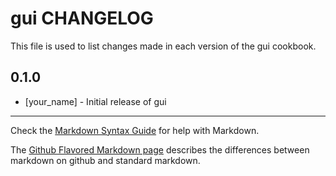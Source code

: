gui CHANGELOG
=============

This file is used to list changes made in each version of the gui cookbook.

0.1.0
-----
- [your_name] - Initial release of gui

- - -
Check the [Markdown Syntax Guide](http://daringfireball.net/projects/markdown/syntax) for help with Markdown.

The [Github Flavored Markdown page](http://github.github.com/github-flavored-markdown/) describes the differences between markdown on github and standard markdown.
